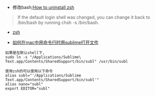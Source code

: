 * 修改bash;[How to uninstall zsh](http://apple.stackexchange.com/questions/100468/how-to-uninstall-zsh)
> If the default login shell was changed, you can change it back to /bin/bash by running chsh -s /bin/bash.

* [zsh](https://wiki.archlinux.org/index.php/Zsh_(%E7%AE%80%E4%BD%93%E4%B8%AD%E6%96%87))

* [如何在mac中用命令行时用sublime打开文件](https://segmentfault.com/q/1010000002397241)
````aidl
如果是在默认shell下,
sudo ln -s "/Applications/Sublime\ Text.app/Contents/SharedSupport/bin/subl" /usr/bin/subl

使用zsh的可以使用以下命令
alias subl="'/Applications/Sublime Text.app/Contents/SharedSupport/bin/subl'"
alias nano="subl"
export EDITOR="subl"
````